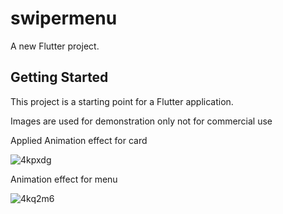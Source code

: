 # swipermenu

A new Flutter project.

## Getting Started

This project is a starting point for a Flutter application.

Images are used for demonstration only not for commercial use  

Applied Animation effect for card 

![4kpxdg](https://user-images.githubusercontent.com/40123185/97878251-67b79c00-1d44-11eb-9190-6eeb84968e7f.gif)


Animation effect for menu 

![4kq2m6](https://user-images.githubusercontent.com/40123185/97882408-98e69b00-1d49-11eb-890e-defc55e4e4ce.gif)
